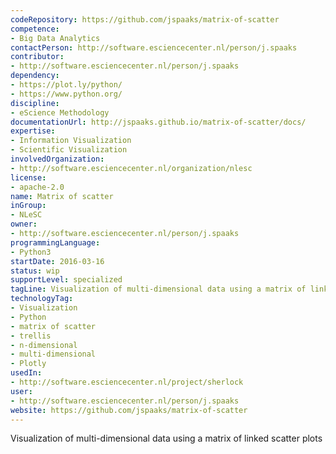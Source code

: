 ```yaml
---
codeRepository: https://github.com/jspaaks/matrix-of-scatter
competence:
- Big Data Analytics
contactPerson: http://software.esciencecenter.nl/person/j.spaaks
contributor:
- http://software.esciencecenter.nl/person/j.spaaks
dependency:
- https://plot.ly/python/
- https://www.python.org/
discipline:
- eScience Methodology
documentationUrl: http://jspaaks.github.io/matrix-of-scatter/docs/
expertise:
- Information Visualization
- Scientific Visualization
involvedOrganization:
- http://software.esciencecenter.nl/organization/nlesc
license:
- apache-2.0
name: Matrix of scatter
inGroup:
- NLeSC
owner:
- http://software.esciencecenter.nl/person/j.spaaks
programmingLanguage:
- Python3
startDate: 2016-03-16
status: wip
supportLevel: specialized
tagLine: Visualization of multi-dimensional data using a matrix of linked scatter plots.
technologyTag:
- Visualization
- Python
- matrix of scatter
- trellis
- n-dimensional
- multi-dimensional
- Plotly
usedIn:
- http://software.esciencecenter.nl/project/sherlock
user:
- http://software.esciencecenter.nl/person/j.spaaks
website: https://github.com/jspaaks/matrix-of-scatter
---
```

Visualization of multi-dimensional data using a matrix of linked scatter plots
